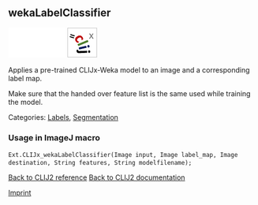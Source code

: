 ## wekaLabelClassifier
<img src="images/mini_empty_logo.png"/><img src="images/mini_empty_logo.png"/><img src="images/mini_clijx_logo.png"/>

Applies a pre-trained CLIJx-Weka model to an image and a corresponding label map. 

Make sure that the handed over feature list is the same used while training the model.

Categories: [Labels](https://clij.github.io/clij2-docs/reference__label), [Segmentation](https://clij.github.io/clij2-docs/reference__segmentation)

### Usage in ImageJ macro
```
Ext.CLIJx_wekaLabelClassifier(Image input, Image label_map, Image destination, String features, String modelfilename);
```


[Back to CLIJ2 reference](https://clij.github.io/clij2-docs/reference)
[Back to CLIJ2 documentation](https://clij.github.io/clij2-docs)

[Imprint](https://clij.github.io/imprint)
